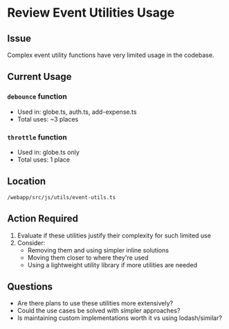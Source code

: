 # Review Event Utilities Usage

## Issue
Complex event utility functions have very limited usage in the codebase.

## Current Usage
### `debounce` function
- Used in: globe.ts, auth.ts, add-expense.ts
- Total uses: ~3 places

### `throttle` function  
- Used in: globe.ts only
- Total uses: 1 place

## Location
`/webapp/src/js/utils/event-utils.ts`

## Action Required
1. Evaluate if these utilities justify their complexity for such limited use
2. Consider:
   - Removing them and using simpler inline solutions
   - Moving them closer to where they're used
   - Using a lightweight utility library if more utilities are needed

## Questions
- Are there plans to use these utilities more extensively?
- Could the use cases be solved with simpler approaches?
- Is maintaining custom implementations worth it vs using lodash/similar?